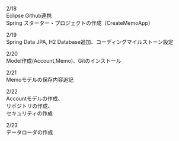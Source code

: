 2/18<br>
Eclipse Github連携<br>
Spring スターター・プロジェクトの作成（CreateMemoApp）<br>

2/19<br>
Spring Data JPA, H2 Database追加、コーディングマイルストーン設定<br>

2/20<br>
Model作成(Account,Memo)、Gitのインストール<br>

2/21<br>
Memoモデルの保存内容追記<br>

2/22<br>
Accountモデルの作成、<br>
リポジトリの作成、<br>
セキュリティの作成<br>

2/23<br>
データローダの作成<br>
